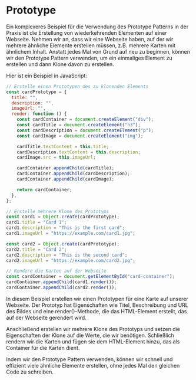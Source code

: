 # Prototype

Ein komplexeres Beispiel für die Verwendung des Prototype Patterns in der Praxis ist die Erstellung von wiederkehrenden Elementen auf einer Webseite. Nehmen wir an, dass wir eine Webseite haben, auf der wir mehrere ähnliche Elemente erstellen müssen, z.B. mehrere Karten mit ähnlichem Inhalt. Anstatt jedes Mal von Grund auf neu zu beginnen, können wir den Prototype Pattern verwenden, um ein einmaliges Element zu erstellen und dann Klone davon zu erstellen.

Hier ist ein Beispiel in JavaScript:

```js
// Erstelle einen Prototypen des zu klonenden Elements
const cardPrototype = {
  title: "",
  description: "",
  imageUrl: "",
  render: function () {
    const cardContainer = document.createElement("div");
    const cardTitle = document.createElement("h3");
    const cardDescription = document.createElement("p");
    const cardImage = document.createElement("img");

    cardTitle.textContent = this.title;
    cardDescription.textContent = this.description;
    cardImage.src = this.imageUrl;

    cardContainer.appendChild(cardTitle);
    cardContainer.appendChild(cardDescription);
    cardContainer.appendChild(cardImage);

    return cardContainer;
  },
};

// Erstelle mehrere Klone des Prototyps
const card1 = Object.create(cardPrototype);
card1.title = "Card 1";
card1.description = "This is the first card";
card1.imageUrl = "https://example.com/card1.jpg";

const card2 = Object.create(cardPrototype);
card2.title = "Card 2";
card2.description = "This is the second card";
card2.imageUrl = "https://example.com/card2.jpg";

// Rendere die Karten auf der Webseite
const cardContainer = document.getElementById("card-container");
cardContainer.appendChild(card1.render());
cardContainer.appendChild(card2.render());
```

In diesem Beispiel erstellen wir einen Prototypen für eine Karte auf unserer Webseite. Der Prototyp hat Eigenschaften wie Titel, Beschreibung und URL des Bildes und eine render()-Methode, die das HTML-Element erstellt, das auf der Webseite gerendert wird.

Anschließend erstellen wir mehrere Klone des Prototyps und setzen die Eigenschaften der Klone auf die Werte, die wir benötigen. Schließlich rendern wir die Karten und fügen sie dem HTML-Element hinzu, das als Container für die Karten dient.

Indem wir den Prototype Pattern verwenden, können wir schnell und effizient viele ähnliche Elemente erstellen, ohne jedes Mal den gleichen Code zu schreiben.
